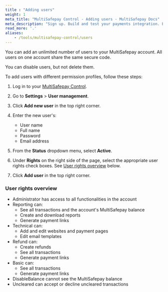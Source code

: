 ```yaml
---
title : "Adding users"
weight: 1
meta_title: "MultiSafepay Control - Adding users - MultiSafepay Docs"
meta_description: "Sign up. Build and test your payments integration. Explore our products and services. Use our API Reference, SDKs, and wrappers. Get support."
read_more: '.'
aliases:
    - /tools/multisafepay-control/users
---
```


You can add an unlimited number of users to your MultiSafepay account. All users on one account share the same secure code. 

You can disable users, but not delete them.

To add users with different permission profiles, follow these steps:

1. Log in to your [MultiSafepay Control](https://merchant.multisafepay.com).

2. Go to **Settings** > **User management**.

3. Click **Add new user** in the top right corner.

4. Enter the new user's:

    - User name
    - Full name
    - Password
    - Email address

5. From the **Status** dropdown menu, select **Active**.

6. Under **Rights** on the right side of the page, select the appropriate user rights check boxes. See [User rights overview](#user-rights-overview) below.

7. Click **Add user** in the top right corner.

### User rights overview
    
- Administrator has access to all functionalities in the account
- Reporting can:
  - See all transactions and the account's MultiSafepay balance 
  - Create and download reports
  - Generate payment links
- Technical can:
  - Add and edit websites and payment pages
  - Edit email templates
- Refund can:
  - Create refunds
  - See all transactions
  - Generate payment links
- Basic can:
  - See all transactions
  - Generate payment links
- DisableBalance cannot see the MultiSafepay balance
- Uncleared can accept or decline uncleared transactions
